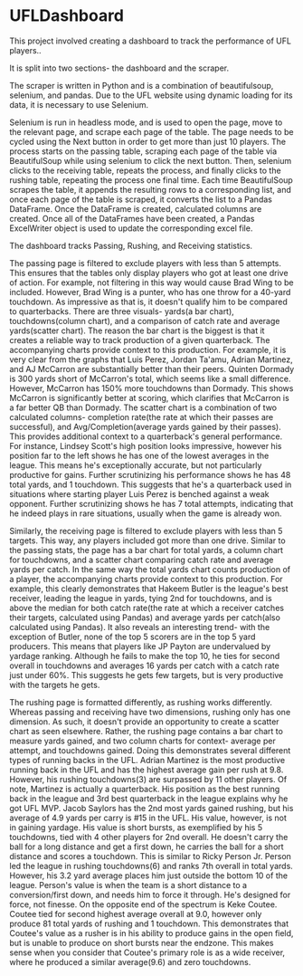 # UFLDashboard
This project involved creating a dashboard to track the performance of UFL players.. 

It is split into two sections- the dashboard and the scraper.

The scraper is written in Python and is a combination of beautifulsoup, selenium, and pandas. Due to the UFL website using dynamic loading for its data, it is necessary to use Selenium.

Selenium is run in headless mode, and is used to open the page, move to the relevant page, and scrape each page of the table. The page needs to be cycled using the Next button in order to get more than just 10 players. The process starts on the passing table, scraping each page of the table via BeautifulSoup while using selenium to click the next button. Then, selenium clicks to the receiving table, repeats the process, and finally clicks to the rushing table, repeating the process one final time. Each time BeautifulSoup scrapes the table, it appends the resulting rows to a corresponding list, and once each page of the table is scraped, it converts the list to a Pandas DataFrame. Once the DataFrame is created, calculated columns are created. Once all of the DataFrames have been created, a Pandas ExcelWriter object is used to update the corresponding excel file.

The dashboard tracks Passing, Rushing, and Receiving statistics. 

The passing page is filtered to exclude players with less than 5 attempts. This ensures that the tables only display players who got at least one drive of action. For example, not filtering in this way would cause Brad Wing to be included. However, Brad Wing is a punter, who has one throw for a 40-yard touchdown. As impressive as that is, it doesn't qualify him to be compared to quarterbacks. There are three visuals- yards(a bar chart), touchdowns(column chart), and a comparison of catch rate and average yards(scatter chart). The reason the bar chart is the biggest is that it creates a reliable way to track production of a given quarterback. The accompanying charts provide context to this production. For example, it is very clear from the graphs that Luis Perez, Jordan Ta'amu, Adrian Martinez, and AJ McCarron are substantially better than their peers. Quinten Dormady is 300 yards short of McCarron's total, which seems like a small difference. However, McCarron has 150% more touchdowns than Dormady. This shows McCarron is significantly better at scoring, which clarifies that McCarron is a far better QB than Dormady. The scatter chart is a combination of two calculated columns- completion rate(the rate at which their passes are successful), and Avg/Completion(average yards gained by their passes). This provides additional context to a quarterback's general performance. For instance, Lindsey Scott's high position looks impressive, however his position far to the left shows he has one of the lowest averages in the league. This means he's exceptionally accurate, but not particularly productive for gains. Further scrutinizing his performance shows he has 48 total yards, and 1 touchdown. This suggests that he's a quarterback used in situations where starting player Luis Perez is benched against a weak opponent. Further scrutinizing shows he has 7 total attempts, indicating that he indeed plays in rare situations, usually when the game is already won. 

Similarly, the receiving page is filtered to exclude players with less than 5 targets. This way, any players included got more than one drive. Similar to the passing stats, the page has a bar chart for total yards, a column chart for touchdowns, and a scatter chart comparing catch rate and average yards per catch. In the same way the total yards chart counts production of a player, the accompanying charts provide context to this production. For example, this clearly demonstrates that Hakeem Butler is the league's best receiver, leading the league in yards, tying 2nd for touchdowns, and is above the median for both catch rate(the rate at which a receiver catches their targets, calculated using Pandas) and average yards per catch(also calculated using Pandas). It also reveals an interesting trend- with the exception of Butler, none of the top 5 scorers are in the top 5 yard producers. This means that players like JP Payton are undervalued by yardage ranking. Although he fails to make the top 10, he ties for second overall in touchdowns and averages 16 yards per catch with a catch rate just under 60%. This suggests he gets few targets, but is very productive with the targets he gets.

The rushing page is formatted differently, as rushing works differently. Whereas passing and receiving have two dimensions, rushing only has one dimension. As such, it doesn't provide an opportunity to create a scatter chart as seen elsewhere. Rather, the rushing page contains a bar chart to measure yards gained, and two column charts for context- average per attempt, and touchdowns gained. Doing this demonstrates several different types of running backs in the UFL. Adrian Martinez is the most productive running back in the UFL and has the highest average gain per rush at 9.8. However, his rushing touchdowns(3) are surpassed by 11 other players. Of note, Martinez is actually a quarterback. His position as the best running back in the league and 3rd best quarterback in the league explains why he got UFL MVP. Jacob Saylors has the 2nd most yards gained rushing, but his average of 4.9 yards per carry is #15 in the UFL. His value, however, is not in gaining yardage. His value is short bursts, as exemplified by his 5 touchdowns, tied with 4 other players for 2nd overall. He doesn't carry the ball for a long distance and get a first down, he carries the ball for a short distance and scores a touchdown. This is similar to Ricky Person Jr. Person led the league in rushing touchdowns(6) and ranks 7th overall in total yards. However, his 3.2 yard average places him just outside the bottom 10 of the league. Person's value is when the team is a short distance to a conversion/first down, and needs him to force it through. He's designed for force, not finesse. On the opposite end of the spectrum is Keke Coutee. Coutee tied for second highest average overall at 9.0, however only produce 81 total yards of rushing and 1 touchdown. This demonstrates that Coutee's value as a rusher is in his ability to produce gains in the open field, but is unable to produce on short bursts near the endzone. This makes sense when you consider that Coutee's primary role is as a wide receiver, where he produced a similar average(9.6) and zero touchdowns. 
